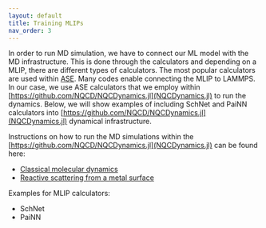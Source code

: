 ```yaml
---
layout: default
title: Training MLIPs
nav_order: 3
---
```



In order to run MD simulation, we have to connect our ML model with the MD infrastructure. This is done through the calculators and depending on a MLIP, there are different types of calculators. The most popular calculators are used within [ASE](https://wiki.fysik.dtu.dk/ase/). Many codes enable connecting the MLIP to LAMMPS. In our case, we use ASE calculators that we employ within [https://github.com/NQCD/NQCDynamics.jl](NQCDynamics.jl) to run the dynamics. Below, we will show examples of including SchNet and PaiNN calculators into [https://github.com/NQCD/NQCDynamics.jl](NQCDynamics.jl) dynamical infrastructure.

Instructions on how to run the MD simulations within the [https://github.com/NQCD/NQCDynamics.jl](NQCDynamics.jl) can be found here:
* [Classical molecular dynamics](https://nqcd.github.io/NQCDynamics.jl/dev/dynamicssimulations/dynamicsmethods/classical/)
* [Reactive scattering from a metal surface](https://nqcd.github.io/NQCDynamics.jl/dev/examples/reactive_scattering/)


Examples for MLIP calculators:
* SchNet
* PaiNN

